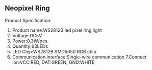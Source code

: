 ## Neopixel Ring

Product Specification:

 1. Product name:WS2812B led pixel ring light
 2. Voltage:DC5V
 3. Power:0.3W/pcs
 4. Quantity:93LEDs
 5. LED Chip:WS2812B SMD5050 RGB  chip
 6. Communication interface:Single-wire communication
7.Connect ion:VCC:RED, DAT:GREEN, GND:WHITE
